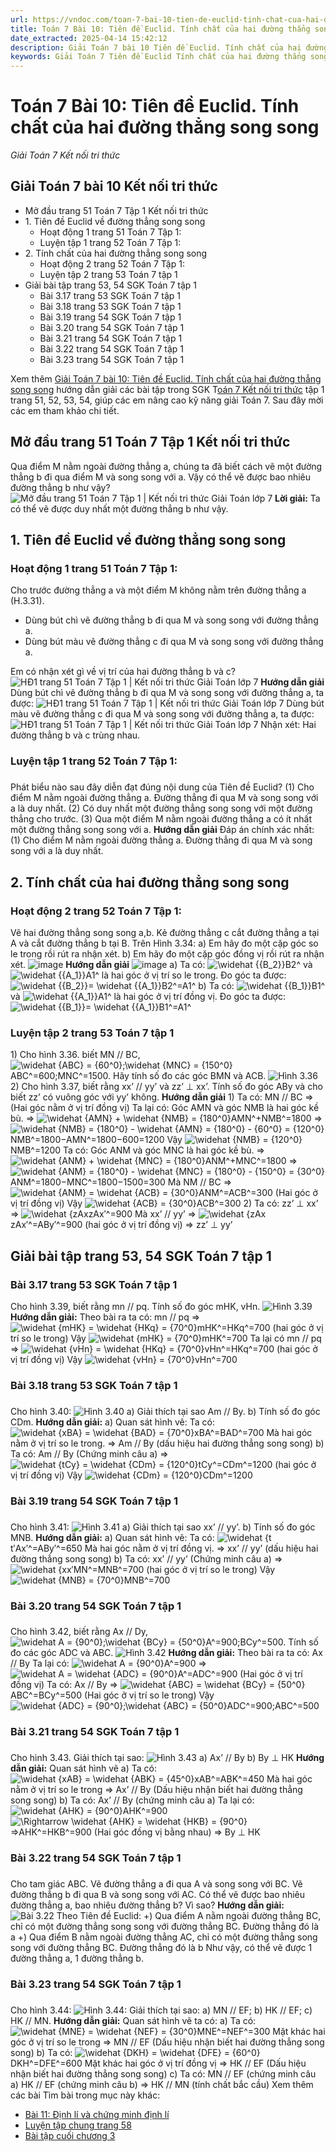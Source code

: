 ```yaml
---
url: https://vndoc.com/toan-7-bai-10-tien-de-euclid-tinh-chat-cua-hai-duong-thang-song-song-271014
title: Toán 7 Bài 10: Tiên đề Euclid. Tính chất của hai đường thẳng song song - Giải Toán 7 Kết nối tri thức - VnDoc.com
date_extracted: 2025-04-14 15:42:12
description: Giải Toán 7 bài 10 Tiên đề Euclid. Tính chất của hai đường thẳng song song Kết nối tri thức gồm lời giải chi tiết cho từng bài tập trong SGK Toán 7 cho các em học sinh tham khảo luyện Giải Toán 7 hiệu quả.
keywords: Giải Toán 7 Tiên đề Euclid Tính chất của hai đường thẳng song song, Tiên đề Euclid Tính chất của hai đường thẳng song song, toán lớp 7 kết nối tri thức, toán 7, toán lớp 7, giải toán lớp 7, giải toán 7, toán 7 kết nối tri thức, giải toán 7 tập 1 kết nối tri thức, giải toán 7 trang 53 54, bài 10 tiên đề euclid, bài tập tiên đề euclid tính chất của hai đường thẳng song song, tiêu đề euclid tính chất của hai đường thẳng song song, tiên đề euclid lớp 7 bài tập, tiên đề euclid lớp 7
---
```


# Toán 7 Bài 10: Tiên đề Euclid. Tính chất của hai đường thẳng song song
_Giải Toán 7 Kết nối tri thức_
## Giải Toán 7 bài 10 Kết nối tri thức
  * Mở đầu trang 51 Toán 7 Tập 1 Kết nối tri thức
  * 1\. Tiên đề Euclid về đường thẳng song song
    * Hoạt động 1 trang 51 Toán 7 Tập 1: 
    * Luyện tập 1 trang 52 Toán 7 Tập 1:
  * 2\. Tính chất của hai đường thẳng song song
    * Hoạt động 2 trang 52 Toán 7 Tập 1:
    * Luyện tập 2 trang 53 Toán 7 tập 1
  * Giải bài tập trang 53, 54 SGK Toán 7 tập 1
    * Bài 3.17 trang 53 SGK Toán 7 tập 1
    * Bài 3.18 trang 53 SGK Toán 7 tập 1
    * Bài 3.19 trang 54 SGK Toán 7 tập 1
    * Bài 3.20 trang 54 SGK Toán 7 tập 1
    * Bài 3.21 trang 54 SGK Toán 7 tập 1
    * Bài 3.22 trang 54 SGK Toán 7 tập 1
    * Bài 3.23 trang 54 SGK Toán 7 tập 1

Xem thêm
[Giải Toán 7 bài 10: Tiên đề Euclid. Tính chất của hai đường thẳng song song](<https://vndoc.com/toan-7-bai-10-tien-de-euclid-tinh-chat-cua-hai-duong-thang-song-song-271014>) hướng dẫn giải các bài tập trong SGK T[oán 7 Kết nối tri thức](<https://vndoc.com/toan-7-tap-1-kntt>) tập 1 trang 51, 52, 53, 54, giúp các em nâng cao kỹ năng giải Toán 7. Sau đây mời các em tham khảo chi tiết.
## **Mở đầu trang 51 Toán 7 Tập 1 Kết nối tri thức**
Qua điểm M nằm ngoài đường thẳng a, chúng ta đã biết cách vẽ một đường thẳng b đi qua điểm M và song song với a. Vậy có thể vẽ được bao nhiêu đường thẳng b như vậy?
![Mở đầu trang 51 Toán 7 Tập 1 | Kết nối tri thức Giải Toán lớp 7](https://i.vdoc.vn/data/image/2024/09/27/mo-dau-trang-51-toan-7-tap-1.png)
**Lời giải:**
Ta có thể vẽ được duy nhất một đường thẳng b như vậy.
## **1\. Tiên đề Euclid về đường thẳng song song**
### **Hoạt động 1 trang 51 Toán 7 Tập 1:**
Cho trước đường thẳng a và một điểm M không nằm trên đường thẳng a \(H.3.31\).
  * Dùng bút chì vẽ đường thẳng b đi qua M và song song với đường thẳng a.
  * Dùng bút màu vẽ đường thẳng c đi qua M và song song với đường thẳng a.

Em có nhận xét gì về vị trí của hai đường thẳng b và c?
![HĐ1 trang 51 Toán 7 Tập 1 | Kết nối tri thức Giải Toán lớp 7](https://i.vdoc.vn/data/image/2023/09/27/hd1-trang-51-toan-7-tap-1-1.png)
**Hướng dẫn giải**
Dùng bút chì vẽ đường thẳng b đi qua M và song song với đường thẳng a, ta được:
![HĐ1 trang 51 Toán 7 Tập 1 | Kết nối tri thức Giải Toán lớp 7](https://i.vdoc.vn/data/image/2023/09/27/hd1-trang-51-toan-7-tap-1-2.png)
Dùng bút màu vẽ đường thẳng c đi qua M và song song với đường thẳng a, ta được:
![HĐ1 trang 51 Toán 7 Tập 1 | Kết nối tri thức Giải Toán lớp 7](https://i.vdoc.vn/data/image/2023/09/27/hd1-trang-51-toan-7-tap-1-3.png)
Nhận xét: Hai đường thẳng b và c trùng nhau.
### Luyện tập 1 **trang 52 Toán 7 Tập 1:**
### 
Phát biểu nào sau đây diễn đạt đúng nội dung của Tiên đề Euclid?
\(1\) Cho điểm M nằm ngoài đường thẳng a. Đường thẳng đi qua M và song song với a là duy nhất.
\(2\) Có duy nhất một đường thẳng song song với một đường thẳng cho trước.
\(3\) Qua một điểm M nằm ngoài đường thẳng a có ít nhất một đường thẳng song song với a.
**Hướng dẫn giải**
Đáp án chính xác nhất:
\(1\) Cho điểm M nằm ngoài đường thẳng a. Đường thẳng đi qua M và song song với a là duy nhất.
## **2\. Tính chất của hai đường thẳng song song**
### **Hoạt động 2 trang 52 Toán 7 Tập 1:**
Vẽ hai đường thẳng song song a,b. Kẻ đường thẳng c cắt đường thẳng a tại A và cắt đường thẳng b tại B. Trên Hình 3.34:
a\) Em hãy đo một cặp góc so le trong rồi rút ra nhận xét.
b\) Em hãy đo một cặp góc đồng vị rồi rút ra nhận xét.
![image](https://i.vdoc.vn/data/image/2023/09/27/capture-3.png)
**Hướng dẫn giải**
![image](https://i.vdoc.vn/data/image/2023/09/27/capture-6.png)
a\) Ta có: ![\\widehat {{B_2}}](https://i.vdoc.vn/data/image/blank.png)B2^ và ![\\widehat {{A_1}}](https://i.vdoc.vn/data/image/blank.png)A1^ là hai góc ở vị trí so le trong. Đo góc ta được: ![\\widehat {{B_2}}= \\widehat {{A_1}}](https://i.vdoc.vn/data/image/blank.png)B2^=A1^
b\) Ta có: ![\\widehat {{B_1}}](https://i.vdoc.vn/data/image/blank.png)B1^ và ![\\widehat {{A_1}}](https://i.vdoc.vn/data/image/blank.png)A1^ là hai góc ở vị trí đồng vị. Đo góc ta được: ![\\widehat {{B_1}}= \\widehat {{A_1}}](https://i.vdoc.vn/data/image/blank.png)B1^=A1^
### Luyện tập 2 trang 53 Toán 7 tập 1
1\) Cho hình 3.36. biết MN // BC, ![\\widehat {ABC} = {60^0};\\widehat {MNC} = {150^0}](https://i.vdoc.vn/data/image/blank.png)ABC^=600;MNC^=1500. Hãy tính số đo các góc BMN và ACB.
![Hình 3.36](https://i.vdoc.vn/data/image/2023/09/27/Toan-7-bai-10-8.jpg)
2\) Cho hình 3.37, biết rằng xx’ // yy’ và zz’ ⊥ xx’. Tính số đo góc ABy và cho biết zz’ có vuông góc với yy’ không.
**Hướng dẫn giải**
1\) Ta có: MN // BC
=> \(Hai góc nằm ở vị trí đồng vị\)
Ta lại có: Góc AMN và góc NMB là hai góc kề bù.
=> ![\\widehat {AMN} + \\widehat {NMB} = {180^0}](https://i.vdoc.vn/data/image/blank.png)AMN^+NMB^=1800
=> ![\\widehat {NMB} = {180^0} - \\widehat {AMN} = {180^0} - {60^0} = {120^0}](https://i.vdoc.vn/data/image/blank.png)NMB^=1800−AMN^=1800−600=1200
Vậy ![\\widehat {NMB} = {120^0}](https://i.vdoc.vn/data/image/blank.png)NMB^=1200
Ta có: Góc ANM và góc MNC là hai góc kề bù.
=> ![\\widehat {ANM} + \\widehat {MNC} = {180^0}](https://i.vdoc.vn/data/image/blank.png)ANM^+MNC^=1800
=> ![\\widehat {ANM} = {180^0} - \\widehat {MNC} = {180^0} - {150^0} = {30^0}](https://i.vdoc.vn/data/image/blank.png)ANM^=1800−MNC^=1800−1500=300
Mà NM // BC
=> ![\\widehat {ANM} = \\widehat {ACB} = {30^0}](https://i.vdoc.vn/data/image/blank.png)ANM^=ACB^=300 \(Hai góc ở vị trí đồng vị\)
Vậy ![\\widehat {ACB} = {30^0}](https://i.vdoc.vn/data/image/blank.png)ACB^=300
2\) Ta có: zz’ ⊥ xx’ => ![\\widehat {zAx](https://i.vdoc.vn/data/image/blank.png)zAx′^=900
Mà xx’ // yy’
=> ![\\widehat {zAx](https://i.vdoc.vn/data/image/blank.png)zAx′^=ABy′^=900 \(hai góc ở vị trí đồng vị\)
=> zz’ ⊥ yy’
## Giải bài tập trang 53, 54 SGK Toán 7 tập 1
### Bài 3.17 trang 53 SGK Toán 7 tập 1
Cho hình 3.39, biết rằng mn // pq. Tính số đo góc mHK, vHn.
![Hình 3.39](https://i.vdoc.vn/data/image/2023/09/27/Toan-7-bai-10-1.jpg)
**Hướng dẫn giải:**
Theo bài ra ta có: mn // pq
=> ![\\widehat {mHK} = \\widehat {HKq} = {70^0}](https://i.vdoc.vn/data/image/blank.png)mHK^=HKq^=700 \(hai góc ở vị trí so le trong\)
Vậy ![\\widehat {mHK} = {70^0}](https://i.vdoc.vn/data/image/blank.png)mHK^=700
Ta lại có mn // pq
=> ![\\widehat {vHn} = \\widehat {HKq} = {70^0}](https://i.vdoc.vn/data/image/blank.png)vHn^=HKq^=700 \(hai góc ở vị trí đồng vị\)
Vậy ![\\widehat {vHn} = {70^0}](https://i.vdoc.vn/data/image/blank.png)vHn^=700
### Bài 3.18 trang 53 SGK Toán 7 tập 1
### 
Cho hình 3.40:
![Hình 3.40](https://i.vdoc.vn/data/image/2023/09/27/Toan-7-bai-10-2.jpg)
a\) Giải thích tại sao Am // By.
b\) Tính số đo góc CDm.
**Hướng dẫn giải:**
a\) Quan sát hình vẽ:
Ta có: ![\\widehat {xBA} = \\widehat {BAD} = {70^0}](https://i.vdoc.vn/data/image/blank.png)xBA^=BAD^=700
Mà hai góc nằm ở vị trí so le trong.
=> Am // By \(dấu hiệu hai đường thẳng song song\)
b\) Ta có: Am // By \(Chứng minh câu a\)
=> ![\\widehat {tCy} = \\widehat {CDm} = {120^0}](https://i.vdoc.vn/data/image/blank.png)tCy^=CDm^=1200 \(hai góc ở vị trí đồng vị\)
Vậy ![\\widehat {CDm} = {120^0}](https://i.vdoc.vn/data/image/blank.png)CDm^=1200
### Bài 3.19 trang 54 SGK Toán 7 tập 1
### 
Cho hình 3.41:
![Hình 3.41](https://i.vdoc.vn/data/image/2023/09/27/Toan-7-bai-10-3.jpg)
a\) Giải thích tại sao xx’ // yy’.
b\) Tính số đo góc MNB.
**Hướng dẫn giải:**
a\) Quan sát hình vẽ:
Ta có: ![\\widehat {t](https://i.vdoc.vn/data/image/blank.png)t′Ax′^=ABy′^=650
Mà hai góc nằm ở vị trí đồng vị.
=> xx’ // yy’ \(dấu hiệu hai đường thẳng song song\)
b\) Ta có: xx’ // yy’ \(Chứng minh câu a\)
=> ![\\widehat {x](https://i.vdoc.vn/data/image/blank.png)x′MN^=MNB^=700 \(hai góc ở vị trí so le trong\)
Vậy ![\\widehat {MNB} = {70^0}](https://i.vdoc.vn/data/image/blank.png)MNB^=700
### Bài 3.20 trang 54 SGK Toán 7 tập 1
### 
Cho hình 3.42, biết rằng Ax // Dy, ![\\widehat A = {90^0};\\widehat {BCy} = {50^0}](https://i.vdoc.vn/data/image/blank.png)A^=900;BCy^=500. Tính số đo các góc ADC và ABC.
![Hình 3.42](https://i.vdoc.vn/data/image/2023/09/27/Toan-7-bai-10-4.jpg)
**Hướng dẫn giải:**
Theo bài ra ta có: Ax // By
Ta lại có: ![\\widehat A = {90^0}](https://i.vdoc.vn/data/image/blank.png)A^=900
=> ![\\widehat A = \\widehat {ADC} = {90^0}](https://i.vdoc.vn/data/image/blank.png)A^=ADC^=900 \(Hai góc ở vị trí đồng vị\)
Ta có: Ax // By
=> ![\\widehat {ABC} = \\widehat {BCy} = {50^0}](https://i.vdoc.vn/data/image/blank.png)ABC^=BCy^=500 \(Hai góc ở vị trí so le trong\)
Vậy ![\\widehat {ADC} = {90^0};\\widehat {ABC} = {50^0}](https://i.vdoc.vn/data/image/blank.png)ADC^=900;ABC^=500
### Bài 3.21 trang 54 SGK Toán 7 tập 1
### 
Cho hình 3.43. Giải thích tại sao:
![Hình 3.43](https://i.vdoc.vn/data/image/2023/09/27/Toan-7-bai-10-5.jpg)
a\) Ax’ // By
b\) By ⊥ HK
**Hướng dẫn giải:**
Quan sát hình vẽ
a\) Ta có: ![\\widehat {xAB} = \\widehat {ABK} = {45^0}](https://i.vdoc.vn/data/image/blank.png)xAB^=ABK^=450
Mà hai góc nằm ở vị trí so le trong
=> Ax’ // By \(Dấu hiệu nhận biết hai đường thẳng song song\)
b\) Ta có: Ax’ // By \(chứng minh câu a\)
Ta lại có: ![\\widehat {AHK} = {90^0}](https://i.vdoc.vn/data/image/blank.png)AHK^=900
![\\Rightarrow \\widehat {AHK} = \\widehat {HKB} = {90^0}](https://i.vdoc.vn/data/image/blank.png)⇒AHK^=HKB^=900 \(Hai góc đồng vị bằng nhau\)
=> By ⊥ HK
### Bài 3.22 trang 54 SGK Toán 7 tập 1
### 
Cho tam giác ABC. Vẽ đường thẳng a đi qua A và song song với BC. Vẽ đường thẳng b đi qua B và song song với AC. Có thể vẽ được bao nhiêu đường thẳng a, bao nhiêu đường thẳng b? Vì sao?
**Hướng dẫn giải:**
![Bài 3.22](https://i.vdoc.vn/data/image/2023/09/27/Toan-7-bai-10-6.jpg)
Theo Tiên đề Euclid:
+\) Qua điểm A nằm ngoài đường thẳng BC, chỉ có một đường thẳng song song với đường thẳng BC. Đường thẳng đó là a
+\) Qua điểm B nằm ngoài đường thẳng AC, chỉ có một đường thẳng song song với đường thẳng BC. Đường thẳng đó là b
Như vậy, có thể vẽ được 1 đường thẳng a, 1 đường thẳng b.
### Bài 3.23 trang 54 SGK Toán 7 tập 1
### 
Cho hình 3.44:
![Hình 3.44:](https://i.vdoc.vn/data/image/2023/09/27/Toan-7-bai-10-7.jpg)
Giải thích tại sao:
a\) MN // EF;
b\) HK // EF;
c\) HK // MN.
**Hướng dẫn giải:**
Quan sát hình vẽ ta có:
a\) Ta có:
![\\widehat {MNE} = \\widehat {NEF} = {30^0}](https://i.vdoc.vn/data/image/blank.png)MNE^=NEF^=300
Mặt khác hai góc ở vị trí so le trong
=> MN // EF \(Dấu hiệu nhận biết hai đường thẳng song song\)
b\) Ta có: ![\\widehat {DKH} = \\widehat {DFE} = {60^0}](https://i.vdoc.vn/data/image/blank.png)DKH^=DFE^=600
Mặt khác hai góc ở vị trí đồng vị
=> HK // EF \(Dấu hiệu nhận biết hai đường thẳng song song\)
c\) Ta có: MN // EF \(chứng minh câu a\)
HK // EF \(chứng minh câu b\)
=> HK // MN \(tính chất bắc cầu\)
Xem thêm các bài Tìm bài trong mục này khác:
  * [Bài 11: Định lí và chứng minh định lí](</toan-7-bai-11-dinh-li-va-chung-minh-dinh-li-271020>)
  * [Luyện tập chung trang 58](</toan-7-luyen-tap-chung-trang-58-271128>)
  * [Bài tập cuối chương 3](</toan-7-bai-tap-cuoi-chuong-3-trang-59-271131>)

